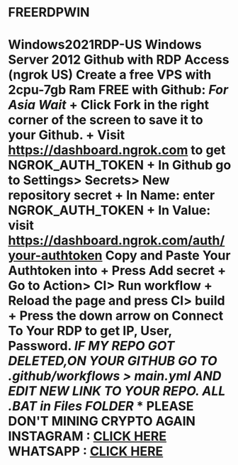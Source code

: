 # FREERDPWIN
  # Windows2021RDP-US Windows Server 2012 Github with RDP Access (ngrok US)   Create a free VPS with 2cpu-7gb Ram FREE with Github:  *For Asia Wait*  + Click Fork in the right corner of the screen to save it to your Github. + Visit https://dashboard.ngrok.com to get NGROK_AUTH_TOKEN + In Github go to Settings> Secrets> New repository secret + In Name: enter NGROK_AUTH_TOKEN + In Value: visit https://dashboard.ngrok.com/auth/your-authtoken Copy and Paste Your Authtoken into + Press Add secret + Go to Action> CI> Run workflow + Reload the page and press CI> build + Press the down arrow on Connect To Your RDP to get IP, User, Password.  *IF MY REPO GOT DELETED,ON YOUR GITHUB GO TO .github/workflows > main.yml AND EDIT NEW LINK TO YOUR REPO. ALL .BAT in Files FOLDER*   * PLEASE DON'T MINING CRYPTO AGAIN  __INSTAGRAM__ :  [CLICK HERE](https://www.instagram.com/errror._.exe)  __WHATSAPP__ :  [CLICK HERE](https://wa.me/212675235537)
